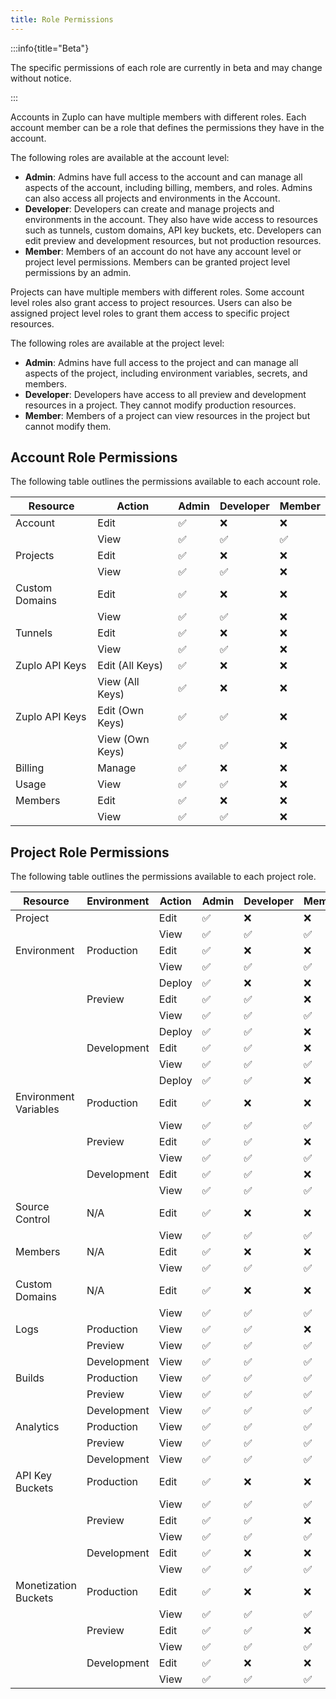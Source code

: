 ```yaml
---
title: Role Permissions
---
```


<EnterpriseFeature name="Role Based Access Control" />

:::info{title="Beta"}

The specific permissions of each role are currently in beta and may change
without notice.

:::

Accounts in Zuplo can have multiple members with different roles. Each account
member can be a role that defines the permissions they have in the account.

The following roles are available at the account level:

- **Admin**: Admins have full access to the account and can manage all aspects
  of the account, including billing, members, and roles. Admins can also access
  all projects and environments in the Account.
- **Developer**: Developers can create and manage projects and environments in
  the account. They also have wide access to resources such as tunnels, custom
  domains, API key buckets, etc. Developers can edit preview and development
  resources, but not production resources.
- **Member**: Members of an account do not have any account level or project
  level permissions. Members can be granted project level permissions by an
  admin.

Projects can have multiple members with different roles. Some account level
roles also grant access to project resources. Users can also be assigned project
level roles to grant them access to specific project resources.

The following roles are available at the project level:

- **Admin**: Admins have full access to the project and can manage all aspects
  of the project, including environment variables, secrets, and members.
- **Developer**: Developers have access to all preview and development resources
  in a project. They cannot modify production resources.
- **Member**: Members of a project can view resources in the project but cannot
  modify them.

## Account Role Permissions

The following table outlines the permissions available to each account role.

| Resource       | Action          | Admin | Developer | Member |
| -------------- | --------------- | ----- | --------- | ------ |
| Account        | Edit            | ✅    | ❌        | ❌     |
|                | View            | ✅    | ✅        | ✅     |
| Projects       | Edit            | ✅    | ❌        | ❌     |
|                | View            | ✅    | ✅        | ❌     |
| Custom Domains | Edit            | ✅    | ❌        | ❌     |
|                | View            | ✅    | ✅        | ❌     |
| Tunnels        | Edit            | ✅    | ❌        | ❌     |
|                | View            | ✅    | ✅        | ❌     |
| Zuplo API Keys | Edit (All Keys) | ✅    | ❌        | ❌     |
|                | View (All Keys) | ✅    | ❌        | ❌     |
| Zuplo API Keys | Edit (Own Keys) | ✅    | ✅        | ❌     |
|                | View (Own Keys) | ✅    | ✅        | ❌     |
| Billing        | Manage          | ✅    | ❌        | ❌     |
| Usage          | View            | ✅    | ✅        | ❌     |
| Members        | Edit            | ✅    | ❌        | ❌     |
|                | View            | ✅    | ✅        | ❌     |

## Project Role Permissions

The following table outlines the permissions available to each project role.

| Resource              | Environment | Action | Admin | Developer | Member |
| --------------------- | ----------- | ------ | ----- | --------- | ------ |
| Project               |             | Edit   | ✅    | ❌        | ❌     |
|                       |             | View   | ✅    | ✅        | ✅     |
| Environment           | Production  | Edit   | ✅    | ❌        | ❌     |
|                       |             | View   | ✅    | ✅        | ✅     |
|                       |             | Deploy | ✅    | ❌        | ❌     |
|                       | Preview     | Edit   | ✅    | ✅        | ❌     |
|                       |             | View   | ✅    | ✅        | ✅     |
|                       |             | Deploy | ✅    | ✅        | ❌     |
|                       | Development | Edit   | ✅    | ✅        | ❌     |
|                       |             | View   | ✅    | ✅        | ✅     |
|                       |             | Deploy | ✅    | ✅        | ❌     |
| Environment Variables | Production  | Edit   | ✅    | ❌        | ❌     |
|                       |             | View   | ✅    | ✅        | ✅     |
|                       | Preview     | Edit   | ✅    | ✅        | ❌     |
|                       |             | View   | ✅    | ✅        | ✅     |
|                       | Development | Edit   | ✅    | ✅        | ❌     |
|                       |             | View   | ✅    | ✅        | ✅     |
| Source Control        | N/A         | Edit   | ✅    | ❌        | ❌     |
|                       |             | View   | ✅    | ✅        | ✅     |
| Members               | N/A         | Edit   | ✅    | ❌        | ❌     |
|                       |             | View   | ✅    | ✅        | ✅     |
| Custom Domains        | N/A         | Edit   | ✅    | ❌        | ❌     |
|                       |             | View   | ✅    | ✅        | ✅     |
| Logs                  | Production  | View   | ✅    | ✅        | ❌     |
|                       | Preview     | View   | ✅    | ✅        | ✅     |
|                       | Development | View   | ✅    | ✅        | ✅     |
| Builds                | Production  | View   | ✅    | ✅        | ✅     |
|                       | Preview     | View   | ✅    | ✅        | ✅     |
|                       | Development | View   | ✅    | ✅        | ✅     |
| Analytics             | Production  | View   | ✅    | ✅        | ✅     |
|                       | Preview     | View   | ✅    | ✅        | ✅     |
|                       | Development | View   | ✅    | ✅        | ✅     |
| API Key Buckets       | Production  | Edit   | ✅    | ❌        | ❌     |
|                       |             | View   | ✅    | ✅        | ✅     |
|                       | Preview     | Edit   | ✅    | ✅        | ❌     |
|                       |             | View   | ✅    | ✅        | ✅     |
|                       | Development | Edit   | ✅    | ❌        | ❌     |
|                       |             | View   | ✅    | ✅       | ✅     |
| Monetization Buckets  | Production  | Edit   | ✅    | ❌        | ❌     |
|                       |             | View   | ✅    | ✅        | ✅     |
|                       | Preview     | Edit   | ✅    | ✅        | ❌     |
|                       |             | View   | ✅    | ✅        | ✅     |
|                       | Development | Edit   | ✅    | ❌        | ❌     |
|                       |             | View   | ✅    | ✅        | ✅     |
